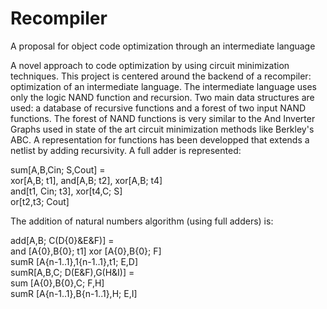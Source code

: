 # Recompiler
A proposal for object code optimization through an intermediate language

A novel approach to code optimization by using circuit minimization techniques.
This project is centered around the backend of a recompiler: optimization of an intermediate language.
The intermediate language uses only the logic NAND function and recursion.
Two main data structures are used: a database of recursive functions and a forest of two input NAND functions.
The forest of NAND functions is very similar to the And Inverter Graphs used in state of the art circuit minimization methods like  Berkley's ABC.
A representation for functions has been developped that extends a netlist by adding recursivity.
A full adder is represented:

sum[A,B,Cin; S,Cout] =  
     xor[A,B; t1], and[A,B; t2], xor[A,B; t4]  
     and[t1, Cin; t3], xor[t4,C; S]  
     or[t2,t3; Cout]  
    
The addition of natural numbers algorithm (using full adders) is:

add[A,B; C(D{0}&E&F)] =  
	and [A{0},B{0}; t1] xor [A{0},B{0}; F]   
	sumR [A{n-1..1},1{n-1..1},t1; E,D]  
sumR[A,B,C; D(E&F),G(H&I)] =  
	sum [A{0},B{0},C; F,H]  
	sumR [A{n-1..1},B{n-1..1},H; E,I]  

